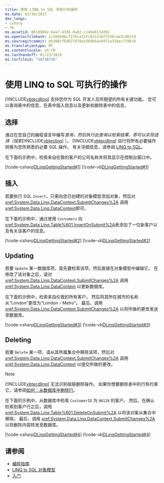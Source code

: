 ```yaml
---
title: 使用 LINQ to SQL 可执行的操作
ms.date: 03/30/2017
dev_langs:
- csharp
- vb
ms.assetid: 061d98b2-baa7-4336-8ad2-c14de8134d91
ms.openlocfilehash: 1c589ddbc7276ca13fc82513effd3bcae3cd61fd
ms.sourcegitcommit: 6b308cf6d627d78ee36dbbae8972a310ac7fd6c8
ms.translationtype: MT
ms.contentlocale: zh-CN
ms.lasthandoff: 01/23/2019
ms.locfileid: "54718736"
---
```

# <a name="what-you-can-do-with-linq-to-sql"></a>使用 LINQ to SQL 可执行的操作
[!INCLUDE[vbtecdlinq](../../../../../../includes/vbtecdlinq-md.md)] 支持您作为 SQL 开发人员所期望的所有关键功能。 您可以查询表中的信息、在表中插入信息以及更新和删除表中的信息。  
  
## <a name="selecting"></a>选择  
 通过在您自己的编程语言中编写*查询，然后执行此查询以检索结果，即可以实现选择（投影*[!INCLUDE[vbteclinq](../../../../../../includes/vbteclinq-md.md)] ）。 [!INCLUDE[vbtecdlinq](../../../../../../includes/vbtecdlinq-md.md)] 自行将所有必要操作转换为您所熟悉的必要 SQL 操作。 有关详细信息，请参阅 [LINQ to SQL](../../../../../../docs/framework/data/adonet/sql/linq/index.md)。  
  
 在下面的示例中，检索来自伦敦的客户的公司名称并将其显示在控制台窗口中。  
  
 [!code-csharp[DLinqGettingStarted#1](../../../../../../samples/snippets/csharp/VS_Snippets_Data/DLinqGettingStarted/cs/Program.cs#1)]
 [!code-vb[DLinqGettingStarted#1](../../../../../../samples/snippets/visualbasic/VS_Snippets_Data/DLinqGettingStarted/vb/Module1.vb#1)]  
  
## <a name="inserting"></a>插入  
 若要执行 SQL `Insert`，只需向您已创建的对象模型添加对象，然后对 <xref:System.Data.Linq.DataContext.SubmitChanges%2A> 调用 <xref:System.Data.Linq.DataContext>即可。  
  
 在下面的示例中，通过使用 `Customers` 向 <xref:System.Data.Linq.Table%601.InsertOnSubmit%2A>表添加了一位新客户以及有关该客户的信息。  
  
 [!code-csharp[DLinqGettingStarted#2](../../../../../../samples/snippets/csharp/VS_Snippets_Data/DLinqGettingStarted/cs/Program.cs#2)]
 [!code-vb[DLinqGettingStarted#2](../../../../../../samples/snippets/visualbasic/VS_Snippets_Data/DLinqGettingStarted/vb/Module1.vb#2)]  
  
## <a name="updating"></a>Updating  
 若要 `Update` 某一数据库项，首先要检索该项，然后直接在对象模型中编辑它。 在修改了该对象之后，请对 <xref:System.Data.Linq.DataContext.SubmitChanges%2A> 调用 <xref:System.Data.Linq.DataContext> 以更新数据库。  
  
 在下面的示例中，检索来自伦敦的所有客户。 然后将其所在城市的名称从“London”更改为“London - Metro”。 最后，调用 <xref:System.Data.Linq.DataContext.SubmitChanges%2A> 以将所做的更改发送至数据库。  
  
 [!code-csharp[DLinqGettingStarted#3](../../../../../../samples/snippets/csharp/VS_Snippets_Data/DLinqGettingStarted/cs/Program.cs#3)]
 [!code-vb[DLinqGettingStarted#3](../../../../../../samples/snippets/visualbasic/VS_Snippets_Data/DLinqGettingStarted/vb/Module1.vb#3)]  
  
## <a name="deleting"></a>Deleting  
 若要 `Delete` 某一项，请从其所属集合中移除该项，然后对 <xref:System.Data.Linq.DataContext.SubmitChanges%2A> 调用 <xref:System.Data.Linq.DataContext> 以提交所做的更改。  
  
> [!NOTE]
>  [!INCLUDE[vbtecdlinq](../../../../../../includes/vbtecdlinq-md.md)] 无法识别级联删除操作。 如果你想要删除表中的行有约束它，请参阅[如何：从数据库中删除行](../../../../../../docs/framework/data/adonet/sql/linq/how-to-delete-rows-from-the-database.md)。  
  
 在下面的示例中，从数据库中检索 `CustomerID` 为 `98128` 的客户。 然后，在确认检索到客户行之后，调用 <xref:System.Data.Linq.Table%601.DeleteOnSubmit%2A> 以将该对象从集合中移除。 最后，调用 <xref:System.Data.Linq.DataContext.SubmitChanges%2A> 以将删除内容转发至数据库。  
  
 [!code-csharp[DLinqGettingStarted#4](../../../../../../samples/snippets/csharp/VS_Snippets_Data/DLinqGettingStarted/cs/Program.cs#4)]
 [!code-vb[DLinqGettingStarted#4](../../../../../../samples/snippets/visualbasic/VS_Snippets_Data/DLinqGettingStarted/vb/Module1.vb#4)]  
  
## <a name="see-also"></a>请参阅
- [编程指南](../../../../../../docs/framework/data/adonet/sql/linq/programming-guide.md)
- [LINQ to SQL 对象模型](../../../../../../docs/framework/data/adonet/sql/linq/the-linq-to-sql-object-model.md)
- [入门](../../../../../../docs/framework/data/adonet/sql/linq/getting-started.md)
